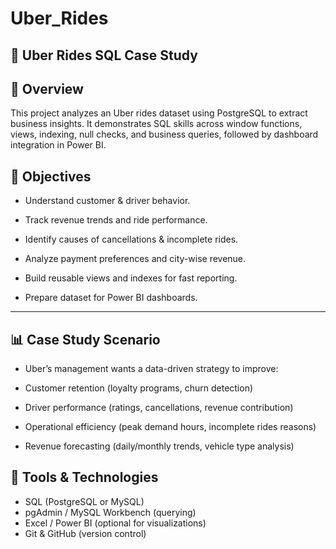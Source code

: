 # Uber_Rides

## 🚖 Uber Rides SQL Case Study
## 📌 Overview
This project analyzes an Uber rides dataset using PostgreSQL to extract business insights.
It demonstrates SQL skills across window functions, views, indexing, null checks, and business queries, followed by dashboard integration in Power BI.

## 🎯 Objectives

* Understand customer & driver behavior.

* Track revenue trends and ride performance.

* Identify causes of cancellations & incomplete rides.

* Analyze payment preferences and city-wise revenue.

* Build reusable views and indexes for fast reporting.

* Prepare dataset for Power BI dashboards.
---

## 📊 Case Study Scenario

* Uber’s management wants a data-driven strategy to improve:

* Customer retention (loyalty programs, churn detection)

* Driver performance (ratings, cancellations, revenue contribution)

* Operational efficiency (peak demand hours, incomplete rides reasons)

* Revenue forecasting (daily/monthly trends, vehicle type analysis)

## 🧰 Tools & Technologies
* SQL (PostgreSQL or MySQL)
* pgAdmin / MySQL Workbench (querying)
* Excel / Power BI (optional for visualizations)
* Git & GitHub (version control)
